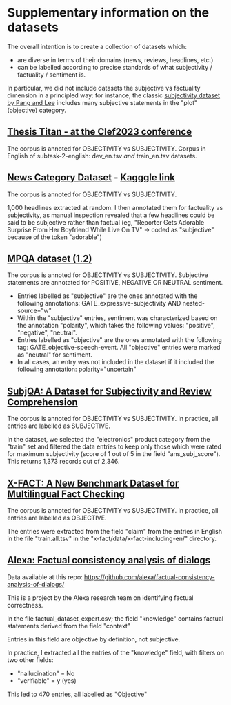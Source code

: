 # Supplementary information on the datasets

The overall intention is to create a collection of datasets which:

- are diverse in terms of their domains (news, reviews, headlines, etc.)
- can be labelled according to precise standards of what subjectivity / factuality / sentiment is.

In particular, we did not include datasets the subjective vs factuality dimension in a principled way: for instance, the classic [subjectivity dataset by Pang and Lee](https://www.cs.cornell.edu/people/pabo/movie-review-data/) includes many subjective statements in the "plot" (objective) category. 


## [Thesis Titan - at the Clef2023 conference](https://checkthat.gitlab.io/clef2023/)
The corpus is annoted for OBJECTIVITY vs SUBJECTIVITY.
Corpus in English of subtask-2-english: dev_en.tsv *and* train_en.tsv datasets.


## [News Category Dataset](https://arxiv.org/abs/2209.11429) - [Kagggle link](https://www.kaggle.com/datasets/rmisra/news-category-dataset?resource=download)
The corpus is annoted for OBJECTIVITY vs SUBJECTIVITY.

1,000 headlines extracted at random. I then annotated them for factuality vs subjectivity, as manual inspection revealed that a few headlines could be said to be subjective rather than factual (eg, "Reporter Gets Adorable Surprise From Her Boyfriend While Live On TV" -> coded as "subjective" because of the token "adorable")

## [MPQA dataset (1.2)](https://mpqa.cs.pitt.edu/corpora/mpqa_corpus/mpqa_corpus_1_2/)
The corpus is annoted for OBJECTIVITY vs SUBJECTIVITY. Subjective statements are annotated for POSITIVE, NEGATIVE OR NEUTRAL sentiment.

- Entries labelled as "subjective" are the ones annotated with the following annotations: GATE_expressive-subjectivity AND nested-source="w"
- Within the "subjective" entries, sentiment was characterized based on the annotation "polarity", which takes the following values: "positive", "negative", "neutral". 
- Entries labelled as "objective" are the ones annotated with the following tag: GATE_objective-speech-event. All "objective" entries were marked as "neutral" for sentiment.
- In all cases, an entry was not included in the dataset if it included the following annotation: polarity="uncertain"

## [SubjQA: A Dataset for Subjectivity and Review Comprehension](https://aclanthology.org/2020.emnlp-main.442/)
The corpus is annoted for OBJECTIVITY vs SUBJECTIVITY. In practice, all entries are labelled as SUBJECTIVE.

In the dataset, we selected the "electronics" product category from the "train" set and filtered the data entries to keep only those which were rated for maximum subjectivity (score of 1 out of 5 in the field "ans_subj_score").
This returns 1,373 records out of 2,346.

## [X-FACT: A New Benchmark Dataset for Multilingual Fact Checking](https://aclanthology.org/2021.acl-short.86/)
The corpus is annoted for OBJECTIVITY vs SUBJECTIVITY. In practice, all entries are labelled as OBJECTIVE.

The entries were extracted from the field "claim" from the entries in English in the file "train.all.tsv" in the "x-fact/data/x-fact-including-en/" directory.

## [Alexa: Factual consistency analysis of dialogs](https://arxiv.org/abs/2110.05456)

Data available at this repo: https://github.com/alexa/factual-consistency-analysis-of-dialogs/

This is a project by the Alexa research team on identifying factual correctness.

In the file factual_dataset_expert.csv; the field "knowledge" contains factual statements derived from the field "context"

Entries in this field are objective by definition, not subjective.

In practice, I extracted all the entries of the "knowledge" field, with filters on two other fields:

- "hallucination" = No
- "verifiable" = y (yes)

This led to 470 entries, all labelled as "Objective"